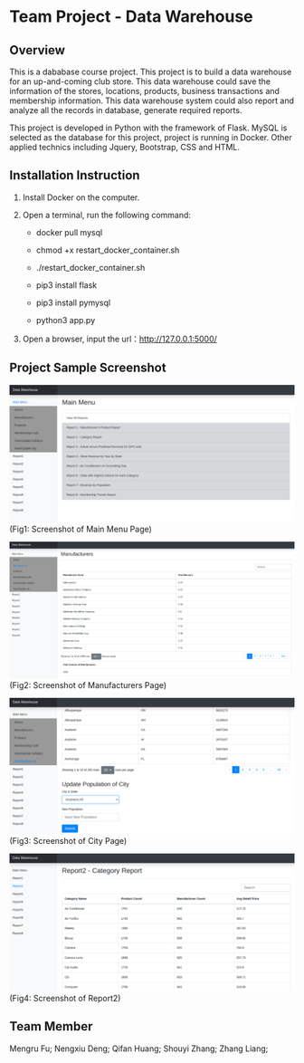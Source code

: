 # Team Project - Data Warehouse
## Overview
This is a dababase course project. This project is to build a data warehouse for an up-and-coming club store. This data warehouse could save the information of the stores, locations, products, business transactions and membership information. This data warehouse system could also report and analyze all the records in database, generate required reports.

This project is developed in Python with the framework of Flask. MySQL is selected as the database for this project, project is running in Docker. Other applied technics including Jquery, Bootstrap, CSS and HTML.
## Installation Instruction
1. Install Docker on the computer.

2. Open a terminal, run the following command:

    * docker pull mysql

    * chmod +x restart_docker_container.sh

    * ./restart_docker_container.sh

    * pip3 install flask

    * pip3 install pymysql

    * python3 app.py

3. Open a browser, input the url：http://127.0.0.1:5000/

## Project Sample Screenshot
![main_menu](/static/image/main_menu.png)
(Fig1: Screenshot of Main Menu Page)

![main_menu_manuf](/static/image/manufacturers.png)
(Fig2: Screenshot of Manufacturers Page)

![main_menu_city](/static/image/city.png)
(Fig3: Screenshot of City Page)

![main_menu_report2](/static/image/report2.png)
(Fig4: Screenshot of Report2)

## Team Member
Mengru Fu;
Nengxiu Deng;
Qifan Huang;
Shouyi Zhang;
Zhang Liang;